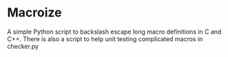 # Macroize
A simple Python script to backslash escape long macro definitions in C and C++.
There is also a script to help unit testing complicated macros in checker.py
